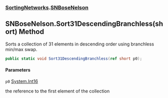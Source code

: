 ### [SortingNetworks](SortingNetworks.md 'SortingNetworks').[SNBoseNelson](SortingNetworks.SNBoseNelson.md 'SortingNetworks.SNBoseNelson')

## SNBoseNelson.Sort31DescendingBranchless(short) Method

Sorts a collection of 31 elements in descending order using branchless min/max swap.

```csharp
public static void Sort31DescendingBranchless(ref short p0);
```
#### Parameters

<a name='SortingNetworks.SNBoseNelson.Sort31DescendingBranchless(short).p0'></a>

`p0` [System.Int16](https://docs.microsoft.com/en-us/dotnet/api/System.Int16 'System.Int16')

the reference to the first element of the collection